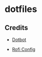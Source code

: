 # dotfiles

## Credits

- [Dotbot](https://github.com/anishathalye/dotbot)

- [Rofi Config](https://github.com/adi1090x)
